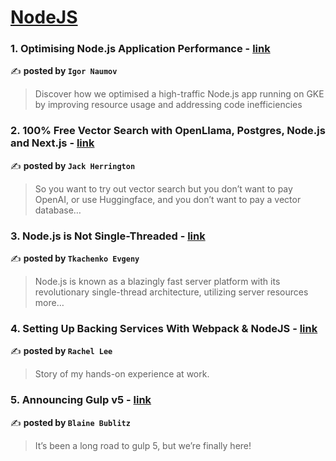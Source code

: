 
<h1><a href=https://medium.com/tag/nodejs/recommended target="_blank" rel="noopener noreferrer">NodeJS</a></h1>
<h3>1. Optimising Node.js Application Performance - <a href="https://medium.com/loveholidays-tech/optimising-node-js-application-performance-7ba998c15a46" target="_blank" rel="noopener noreferrer">link</a></h3>

✍️ **posted by `Igor Naumov`**

<blockquote>Discover how we optimised a high-traffic Node.js app running on GKE by improving resource usage and addressing code inefficiencies</blockquote>

<h3>2. 100% Free Vector Search with OpenLlama, Postgres, Node.js and Next.js - <a href="https://medium.com/javascript-in-plain-english/100-free-vector-search-with-openllama-postgres-nodejs-and-nextjs-e496856766f7" target="_blank" rel="noopener noreferrer">link</a></h3>

✍️ **posted by `Jack Herrington`**

<blockquote>So you want to try out vector search but you don’t want to pay OpenAI, or use Huggingface, and you don’t want to pay a vector database…</blockquote>

<h3>3. Node.js is Not Single-Threaded - <a href="https://medium.com/@tkachenko.hello/node-js-is-not-single-threaded-1383594dbd17" target="_blank" rel="noopener noreferrer">link</a></h3>

✍️ **posted by `Tkachenko Evgeny`**

<blockquote>Node.js is known as a blazingly fast server platform with its revolutionary single-thread architecture, utilizing server resources more…</blockquote>

<h3>4. Setting Up Backing Services With Webpack & NodeJS - <a href="https://medium.com/@rach_lee/setting-up-backing-services-in-frontend-applications-f9486b6d62d3" target="_blank" rel="noopener noreferrer">link</a></h3>

✍️ **posted by `Rachel Lee`**

<blockquote>Story of my hands-on experience at work.</blockquote>

<h3>5. Announcing Gulp v5 - <a href="https://medium.com/gulpjs/announcing-gulp-v5-c67d077dbdb7" target="_blank" rel="noopener noreferrer">link</a></h3>

✍️ **posted by `Blaine Bublitz`**

<blockquote>It’s been a long road to gulp 5, but we’re finally here!</blockquote>

